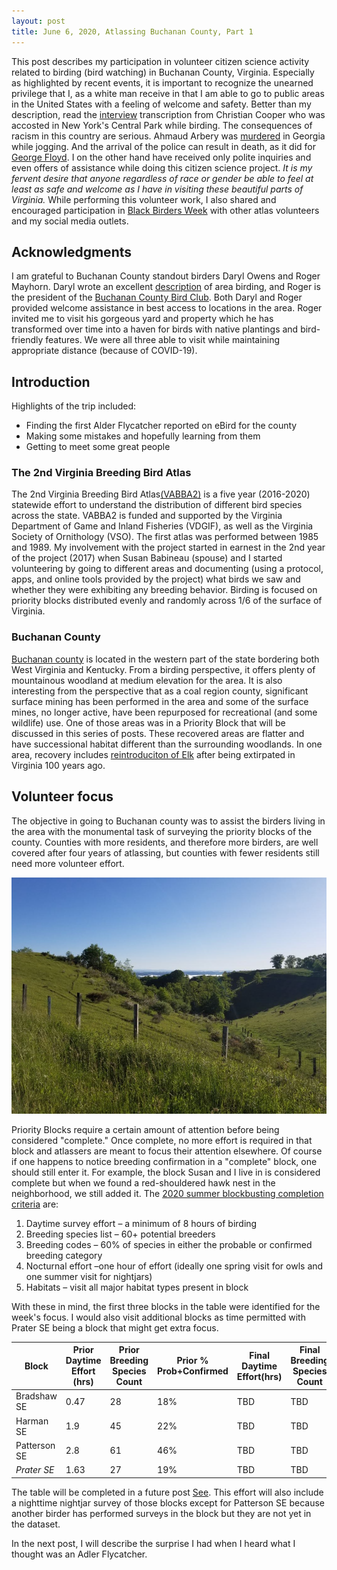 ```yaml
---
layout: post
title: June 6, 2020, Atlassing Buchanan County, Part 1
---
```


This post describes my participation in volunteer citizen science activity related to birding (bird watching) in Buchanan County, Virginia. Especially as highlighted by recent events, it is important to recognize the unearned privilege that I, as a white man receive in that I am able to go to public areas in the United States with a feeling of welcome and safety. Better than my description, read the [interview](https://www.nytimes.com/2020/05/27/nyregion/amy-cooper-christian-central-park-video.html) transcription from Christian Cooper who was accosted in New York's Central Park while birding. The consequences of racism in this country are serious. Ahmaud Arbery was [murdered](https://www.nytimes.com/article/ahmaud-arbery-shooting-georgia.html) in Georgia while jogging. And the arrival of the police can result in death, as it did for [George Floyd](https://www.nytimes.com/2020/05/31/us/george-floyd-investigation.html). I on the other hand have received only polite inquiries and even offers of assistance while doing this citizen science project. *It is my fervent desire that anyone regardless of race or gender be able to feel at least as safe and welcome as I have in visiting these beautiful parts of Virginia.* While performing this volunteer work, I also shared and encouraged participation in [Black Birders Week](https://www.npr.org/2020/06/03/869052336/-blackbirdersweek-seeks-to-make-the-great-outdoors-open-to-all) with other atlas volunteers and my social media outlets. 

## Acknowledgments

I am grateful to Buchanan County standout birders Daryl Owens and Roger Mayhorn. Daryl wrote an excellent [description](https://birdingvirginia.org/buchanan) of area birding, and Roger is the president of the [Buchanan County Bird Club](https://sites.google.com/site/buchananbirds/). Both Daryl and Roger provided welcome assistance in best access to locations in the area. Roger invited me to visit his gorgeous yard and property which he has transformed over time into a haven for birds with native plantings and bird-friendly features. We were all three able to visit while maintaining appropriate distance (because of COVID-19).

## Introduction

Highlights of the trip included:

* Finding the first Alder Flycatcher reported on eBird for the county
* Making some mistakes and hopefully learning from them
* Getting to meet some great people

### The 2nd Virginia Breeding Bird Atlas 

The 2nd Virginia Breeding Bird Atlas[(VABBA2)](https://ebird.org/atlasva/home) is a five year (2016-2020) statewide effort to understand the distribution of different bird species across the state. VABBA2 is funded and supported by the Virginia Department of Game and Inland Fisheries (VDGIF), as well as the Virginia Society of Ornithology
(VSO). The first atlas was performed between 1985 and 1989. My involvement with the project started in earnest in the 2nd year of the project (2017) when Susan Babineau (spouse) and I started volunteering by going to different areas and documenting (using a protocol, apps, and online tools provided by the project) what birds we saw and whether they were exhibiting any breeding behavior. Birding is focused on priority blocks distributed evenly and randomly across 1/6 of the surface of Virginia.

### Buchanan County

[Buchanan county](https://en.wikipedia.org/wiki/Buchanan_County,_Virginia) is located in the western part of the state bordering both West Virginia and Kentucky. From a birding perspective, it offers plenty of mountainous woodland at medium elevation for the area. It is also interesting from the perspective that as a coal region county, significant surface mining has been performed in the area and some of the surface mines, no longer active, have been repurposed for recreational (and some wildlife) use. One of those areas was in a Priority Block that will be discussed in this series of posts. These recovered areas are flatter and have successional habitat different than the surrounding woodlands. In one area, recovery includes [reintroduciton of Elk](https://www.yesmagazine.org/issue/dirt/2019/04/13/land-recovery-elk-wildlife-habitat-appalachia/) after being extirpated in Virginia 100 years ago.

## Volunteer focus

The objective in going to Buchanan county was to assist the birders living in the area with the monumental task of surveying the priority blocks of the county. Counties with more residents, and therefore more birders, are well covered after four years of atlassing, but counties with fewer residents still need more volunteer effort. 

![image](images/20200601BuchananViewCompressed.jpg)

Priority Blocks require a certain amount of attention before being considered "complete." Once complete, no more effort is required in that block and atlassers are meant to focus their attention elsewhere. Of course if one happens to notice breeding confirmation in a "complete" block, one should still enter it. For example, the block Susan and I live in is considered complete but when we found a red-shouldered hawk nest in the neighborhood, we still added it. The [2020 summer blockbusting completion criteria](https://ebird.org/atlasva/news/volunteer-guidance-for-final-2020-field-season) are:

1. Daytime survey effort – a minimum of 8 hours of birding
1. Breeding species list – 60+ potential breeders
1. Breeding codes – 60% of species in either the probable or confirmed breeding category
1. Nocturnal effort –one hour of effort (ideally one spring visit for owls and one summer visit for nightjars)
1. Habitats – visit all major habitat types present in block

With these in mind, the first three blocks in the table were identified for the week's focus. I would also visit additional blocks as time permitted with Prater SE being a block that might get extra focus.

| Block | Prior Daytime Effort (hrs) | Prior Breeding Species Count | Prior % Prob+Confirmed | Final Daytime Effort(hrs) | Final Breeding Species Count | Final % Probable+Confirmed | Nightjar Survey |
| ------------ | ----------- | ----------- | ----------- | ----------- | ----------- | ----------- | ----------- |
| Bradshaw SE  | 0.47 | 28 | 18% | TBD | TBD | TBD | TBD |
| Harman SE    | 1.9  | 45 | 22% | TBD | TBD | TBD | TBD |
| Patterson SE | 2.8  | 61 | 46% | TBD | TBD | TBD | NA |
| *Prater SE*  | 1.63 | 27 | 19% | TBD | TBD | TBD | TBD |

The table will be completed in a future post [See](). This effort will also include a nighttime nightjar survey of those blocks except for Patterson SE because another birder has performed surveys in the block but they are not yet in the dataset.

In the next post, I will describe the surprise I had when I heard what I thought was an Adler Flycatcher.
